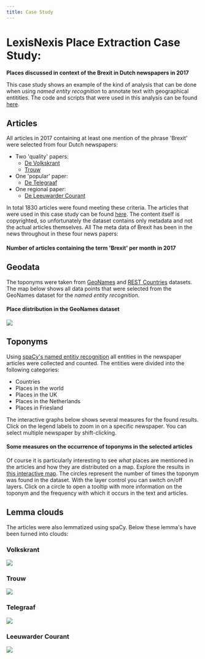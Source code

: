 ```yaml
---
title: Case Study
---
```


<script type="text/javascript" src="https://cdn.jsdelivr.net/npm//vega@5"></script>
<script type="text/javascript" src="https://cdn.jsdelivr.net/npm//vega-lite@4.0.2"></script>
<script type="text/javascript" src="https://cdn.jsdelivr.net/npm//vega-embed@6"></script>

# LexisNexis Place Extraction Case Study:
**Places discussed in context of the Brexit in Dutch newspapers in 2017**

This case study shows an example of the kind of analysis that can be done when using *named entity recognition* to annotate text with geographical entitities. The code and scripts that were used in this analysis can be found [here](https://github.com/lcvriend/lexisnexis_place_extraction).

## Articles

All articles in 2017 containing at least one mention of the phrase 'Brexit' were selected from four Dutch newspapers:

* Two 'quality' papers:
    * [De Volkskrant](https://www.volkskrant.nl/)
    * [Trouw](https://www.trouw.nl/)
* One 'popular' paper:
    * [De Telegraaf](https://www.telegraaf.nl/)
* One regional paper:
    * [De Leeuwarder Courant](https://www.lc.nl/)

In total 1830 articles were found meeting these criteria. The articles that were used in this case study can be found [here](https://github.com/lcvriend/lexisnexis_place_extraction/blob/master/data/lexisnexis_dataset.csv). The content itself is copyrighted, so unfortunately the dataset contains only metadata and not the actual articles themselves. All The meta data of Brexit has been in the news throughout in these four news papers:

#### Number of articles containing the term 'Brexit' per month in 2017
<div id="vis_pub_month"></div>
<script>
    (function(vegaEmbed) {
    var spec = {"config": {"view": {"continuousWidth": 400, "continuousHeight": 300}}, "data": {"name": "data-95f0ac09e71d1ebb2ce6a523858975b1"}, "mark": "bar", "encoding": {"color": {"type": "nominal", "field": "source"}, "x": {"type": "ordinal", "field": "publication_date", "sort": ["January", "February", "March", "April", "May", "June", "July", "August", "September", "October", "November", "December"], "title": "publication date"}, "y": {"type": "quantitative", "aggregate": "sum", "field": "number_of_articles", "title": "number of articles"}}, "$schema": "https://vega.github.io/schema/vega-lite/v4.0.2.json", "datasets": {"data-95f0ac09e71d1ebb2ce6a523858975b1": [{"publication_date": "January", "source": "Leeuwarder Courant", "number_of_articles": 26}, {"publication_date": "January", "source": "Telegraaf", "number_of_articles": 53}, {"publication_date": "January", "source": "Trouw", "number_of_articles": 51}, {"publication_date": "January", "source": "Volkskrant", "number_of_articles": 65}, {"publication_date": "February", "source": "Leeuwarder Courant", "number_of_articles": 23}, {"publication_date": "February", "source": "Telegraaf", "number_of_articles": 52}, {"publication_date": "February", "source": "Trouw", "number_of_articles": 48}, {"publication_date": "February", "source": "Volkskrant", "number_of_articles": 44}, {"publication_date": "March", "source": "Leeuwarder Courant", "number_of_articles": 42}, {"publication_date": "March", "source": "Telegraaf", "number_of_articles": 58}, {"publication_date": "March", "source": "Trouw", "number_of_articles": 67}, {"publication_date": "March", "source": "Volkskrant", "number_of_articles": 72}, {"publication_date": "April", "source": "Leeuwarder Courant", "number_of_articles": 28}, {"publication_date": "April", "source": "Telegraaf", "number_of_articles": 35}, {"publication_date": "April", "source": "Trouw", "number_of_articles": 39}, {"publication_date": "April", "source": "Volkskrant", "number_of_articles": 40}, {"publication_date": "May", "source": "Leeuwarder Courant", "number_of_articles": 23}, {"publication_date": "May", "source": "Telegraaf", "number_of_articles": 29}, {"publication_date": "May", "source": "Trouw", "number_of_articles": 46}, {"publication_date": "May", "source": "Volkskrant", "number_of_articles": 43}, {"publication_date": "June", "source": "Leeuwarder Courant", "number_of_articles": 31}, {"publication_date": "June", "source": "Telegraaf", "number_of_articles": 55}, {"publication_date": "June", "source": "Trouw", "number_of_articles": 51}, {"publication_date": "June", "source": "Volkskrant", "number_of_articles": 75}, {"publication_date": "July", "source": "Leeuwarder Courant", "number_of_articles": 17}, {"publication_date": "July", "source": "Telegraaf", "number_of_articles": 28}, {"publication_date": "July", "source": "Trouw", "number_of_articles": 33}, {"publication_date": "July", "source": "Volkskrant", "number_of_articles": 44}, {"publication_date": "August", "source": "Leeuwarder Courant", "number_of_articles": 10}, {"publication_date": "August", "source": "Telegraaf", "number_of_articles": 25}, {"publication_date": "August", "source": "Trouw", "number_of_articles": 20}, {"publication_date": "August", "source": "Volkskrant", "number_of_articles": 33}, {"publication_date": "September", "source": "Leeuwarder Courant", "number_of_articles": 14}, {"publication_date": "September", "source": "Telegraaf", "number_of_articles": 46}, {"publication_date": "September", "source": "Trouw", "number_of_articles": 34}, {"publication_date": "September", "source": "Volkskrant", "number_of_articles": 38}, {"publication_date": "October", "source": "Leeuwarder Courant", "number_of_articles": 13}, {"publication_date": "October", "source": "Telegraaf", "number_of_articles": 25}, {"publication_date": "October", "source": "Trouw", "number_of_articles": 23}, {"publication_date": "October", "source": "Volkskrant", "number_of_articles": 38}, {"publication_date": "November", "source": "Leeuwarder Courant", "number_of_articles": 28}, {"publication_date": "November", "source": "Telegraaf", "number_of_articles": 47}, {"publication_date": "November", "source": "Trouw", "number_of_articles": 34}, {"publication_date": "November", "source": "Volkskrant", "number_of_articles": 45}, {"publication_date": "December", "source": "Leeuwarder Courant", "number_of_articles": 21}, {"publication_date": "December", "source": "Telegraaf", "number_of_articles": 35}, {"publication_date": "December", "source": "Trouw", "number_of_articles": 39}, {"publication_date": "December", "source": "Volkskrant", "number_of_articles": 44}]}};
    var embedOpt = {"mode": "vega-lite"};
    vegaEmbed("#vis_pub_month", spec, embedOpt);
})(vegaEmbed);
</script>

## Geodata

The toponyms were taken from [GeoNames](http://www.geonames.org/) and [REST Countries](http://restcountries.eu/) datasets. The map below shows all data points that were selected from the GeoNames dataset for the *named entity recognition*.  

#### Place distribution in the GeoNames dataset
<img src="illustrations/distribution_places_world.png"/>

## Toponyms

Using [spaCy's named entitiy recognition](https://spacy.io/usage/linguistic-features#named-entities) all entities in the newspaper articles were collected and counted. The entities were divided into the following categories:

* Countries
* Places in the world
* Places in the UK
* Places in the Netherlands
* Places in Friesland

The interactive graphs below shows several measures for the found results. Click on the legend labels to zoom in on a specific newspaper. You can select multiple newspaper by shift-clicking.

#### Some measures on the occurrence of toponyms in the selected articles
<div id="vis_toponyms"></div>
<script>
(function(vegaEmbed) {
    var spec = {"config": {"view": {"continuousWidth": 400, "continuousHeight": 300}}, "hconcat": [{"mark": "bar", "encoding": {"color": {"type": "nominal", "field": "source"}, "opacity": {"condition": {"value": 1, "selection": "selector075"}, "value": 0.2}, "x": {"type": "nominal", "field": "source"}, "y": {"type": "quantitative", "field": "unique", "title": "number of unique toponyms"}}, "height": 328, "selection": {"selector075": {"type": "multi", "fields": ["source"], "bind": "legend"}}}, {"mark": "bar", "encoding": {"color": {"type": "nominal", "field": "source"}, "opacity": {"condition": {"value": 1, "selection": "selector075"}, "value": 0.2}, "x": {"type": "nominal", "field": "source"}, "y": {"type": "quantitative", "aggregate": "sum", "field": "frequency", "title": "total frequency of toponyms"}}, "height": 328, "selection": {"selector075": {"type": "multi", "fields": ["source"], "bind": "legend"}}}, {"vconcat": [{"mark": "bar", "encoding": {"color": {"type": "nominal", "field": "source"}, "x": {"type": "quantitative", "aggregate": "sum", "field": "articles", "title": "number of articles"}, "y": {"type": "nominal", "field": "category", "sort": ["countries", "places", "places_uk", "places_nl", "places_fr"]}}, "selection": {"selector075": {"type": "multi", "fields": ["source"], "bind": "legend"}}, "transform": [{"filter": {"selection": "selector075"}}]}, {"mark": "bar", "encoding": {"color": {"type": "nominal", "field": "source"}, "x": {"type": "quantitative", "aggregate": "sum", "field": "unique", "title": "number of unique toponyms"}, "y": {"type": "nominal", "field": "category", "sort": ["countries", "places", "places_uk", "places_nl", "places_fr"]}}, "selection": {"selector075": {"type": "multi", "fields": ["source"], "bind": "legend"}}, "transform": [{"filter": {"selection": "selector075"}}]}, {"mark": "bar", "encoding": {"color": {"type": "nominal", "field": "source"}, "x": {"type": "quantitative", "aggregate": "sum", "field": "frequency", "title": "total frequency of toponyms"}, "y": {"type": "nominal", "field": "category", "sort": ["countries", "places", "places_uk", "places_nl", "places_fr"]}}, "selection": {"selector075": {"type": "multi", "fields": ["source"], "bind": "legend"}}, "transform": [{"filter": {"selection": "selector075"}}]}]}], "data": {"name": "data-408f63f986752ab52a835209d4593cdd"}, "$schema": "https://vega.github.io/schema/vega-lite/v4.0.2.json", "datasets": {"data-408f63f986752ab52a835209d4593cdd": [{"source": "Leeuwarder Courant", "category": "countries", "frequency": 1254, "unique": 81, "articles": 226}, {"source": "Leeuwarder Courant", "category": "places", "frequency": 338, "unique": 65, "articles": 131}, {"source": "Leeuwarder Courant", "category": "places_fr", "frequency": 45, "unique": 10, "articles": 18}, {"source": "Leeuwarder Courant", "category": "places_nl", "frequency": 203, "unique": 32, "articles": 71}, {"source": "Leeuwarder Courant", "category": "places_uk", "frequency": 165, "unique": 16, "articles": 84}, {"source": "Telegraaf", "category": "countries", "frequency": 1764, "unique": 79, "articles": 365}, {"source": "Telegraaf", "category": "places", "frequency": 553, "unique": 65, "articles": 204}, {"source": "Telegraaf", "category": "places_fr", "frequency": 0, "unique": 0, "articles": 0}, {"source": "Telegraaf", "category": "places_nl", "frequency": 420, "unique": 37, "articles": 183}, {"source": "Telegraaf", "category": "places_uk", "frequency": 319, "unique": 32, "articles": 151}, {"source": "Trouw", "category": "countries", "frequency": 3574, "unique": 117, "articles": 434}, {"source": "Trouw", "category": "places", "frequency": 1025, "unique": 116, "articles": 274}, {"source": "Trouw", "category": "places_fr", "frequency": 2, "unique": 1, "articles": 1}, {"source": "Trouw", "category": "places_nl", "frequency": 310, "unique": 39, "articles": 113}, {"source": "Trouw", "category": "places_uk", "frequency": 461, "unique": 47, "articles": 168}, {"source": "Volkskrant", "category": "countries", "frequency": 3631, "unique": 125, "articles": 491}, {"source": "Volkskrant", "category": "places", "frequency": 1180, "unique": 153, "articles": 330}, {"source": "Volkskrant", "category": "places_fr", "frequency": 2, "unique": 2, "articles": 2}, {"source": "Volkskrant", "category": "places_nl", "frequency": 528, "unique": 56, "articles": 145}, {"source": "Volkskrant", "category": "places_uk", "frequency": 728, "unique": 71, "articles": 230}]}};
    var embedOpt = {"mode": "vega-lite"};
    vegaEmbed("#vis_toponyms", spec, embedOpt);
})(vegaEmbed);
</script>

Of course it is particularly interesting to see *what* places are mentioned in the articles and how they are distributed on a map. Explore the results in [this interactive map](map_toponyms.html). The circles represent the number of times the toponym was found in the dataset. With the layer control you can switch on/off layers. Click on a circle to open a tooltip with more information on the toponym and the frequency with which it occurs in the text and articles.


## Lemma clouds
The articles were also lemmatized using spaCy. Below these lemma's have been turned into clouds: 

### Volkskrant
<img src="illustrations/wc_volkskrant.png"/>

### Trouw
<img src="illustrations/wc_trouw.png"/>

### Telegraaf
<img src="illustrations/wc_telegraaf.png"/>

### Leeuwarder Courant
<img src="illustrations/wc_leeuwarder_courant.png"/>
